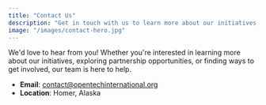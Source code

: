 ```yaml
---
title: "Contact Us"
description: "Get in touch with us to learn more about our initiatives, partnership opportunities, or ways to get involved."
image: "/images/contact-hero.jpg"
---
```


We'd love to hear from you! Whether you're interested in learning more about our initiatives, exploring partnership opportunities, or finding ways to get involved, our team is here to help.

* **Email**: contact@opentechinternational.org
* **Location**: Homer, Alaska
